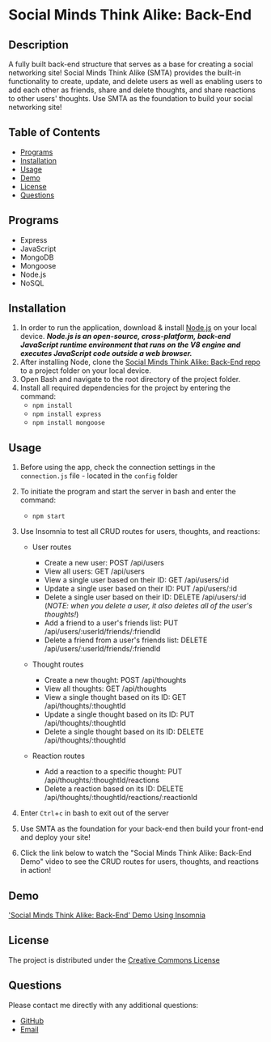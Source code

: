 # Social Minds Think Alike: Back-End

## Description
A fully built back-end structure that serves as a base for creating a social networking site! Social Minds Think Alike (SMTA) provides the built-in functionality to create, update, and delete users as well as enabling users to add each other as friends, share and delete thoughts, and share reactions to other users' thoughts. Use SMTA as the foundation to build your social networking site!

## **Table of Contents**
* [Programs](#programs)
* [Installation](#installation)
* [Usage](#usage)
* [Demo](#demo)
* [License](#license)
* [Questions](#questions)

## **Programs**
* Express
* JavaScript
* MongoDB
* Mongoose
* Node.js
* NoSQL

## **Installation**
1. In order to run the application, download & install [Node.js](https://nodejs.org/en/download/) on your local device.  ***Node.js is an open-source, cross-platform, back-end JavaScript runtime environment that runs on the V8 engine and executes JavaScript code outside a web browser.***
2. After installing Node, clone the [Social Minds Think Alike: Back-End repo](https://github.com/ChristopherLawn/socialize-your-mind) to a project folder on your local device.
3. Open Bash and navigate to the root directory of the project folder.
4. Install all required dependencies for the project by entering the command:
    * `npm install`
    * `npm install express`
    * `npm install mongoose`

## **Usage**
1. Before using the app, check the connection settings in the `connection.js` file - located in the `config` folder
2. To initiate the program and start the server in bash and enter the command:
    * `npm start`
3. Use Insomnia to test all CRUD routes for users, thoughts, and reactions:
    * User routes
        * Create a new user: POST /api/users
        * View all users: GET /api/users
        * View a single user based on their ID: GET /api/users/:id
        * Update a single user based on their ID: PUT /api/users/:id
        * Delete a single user based on their ID: DELETE /api/users/:id
        (*NOTE: when you delete a user, it also deletes all of the user's thoughts!*)
        * Add a friend to a user's friends list: PUT /api/users/:userId/friends/:friendId
        * Delete a friend from a user's friends list: DELETE /api/users/:userId/friends/:friendId

    * Thought routes
        * Create a new thought: POST /api/thoughts
        * View all thoughts: GET /api/thoughts
        * View a single thought based on its ID: GET /api/thoughts/:thoughtId
        * Update a single thought based on its ID: PUT /api/thoughts/:thoughtId
        * Delete a single thought based on its ID: DELETE /api/thoughts/:thoughtId

    * Reaction routes
        * Add a reaction to a specific thought: PUT /api/thoughts/:thoughtId/reactions
        * Delete a reaction based on its ID: DELETE /api/thoughts/:thoughtId/reactions/:reactionId

4. Enter `Ctrl`+`c` in bash to exit out of the server
5. Use SMTA as the foundation for your back-end then build your front-end and deploy your site!
6. Click the link below to watch the "Social Minds Think Alike: Back-End Demo" video to see the CRUD routes for users, thoughts, and reactions in action!

## **Demo**
['Social Minds Think Alike: Back-End' Demo Using Insomnia](https://drive.google.com/file/d/1t85gG-kiR5iwu80N2YU5CEaq77bZrakw/view?usp=sharing)

## **License**
The project is distributed under the [Creative Commons License](https://creativecommons.org/publicdomain/zero/1.0/)

## **Questions**
Please contact me directly with any additional questions:
* [GitHub](https://github.com/ChristopherLawn)
* [Email](mailto:christopher.d.lawn@gmail.com)